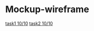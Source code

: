 # Mockup-wireframe
[task1 10/10](https://miro.com/app/board/uXjVPPXZ2ms=/?share_link_id=642283256203)
[task2 10/10](https://miro.com/app/board/uXjVPPcEVkQ=/?share_link_id=691980313538)
